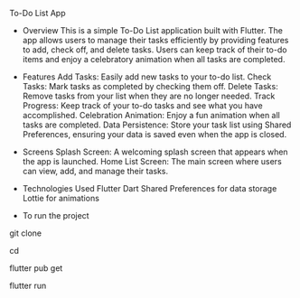 To-Do List App

* Overview
This is a simple To-Do List application built with Flutter. The app allows users to manage their tasks efficiently by providing features to add, check off, and delete tasks. Users can keep track of their to-do items and enjoy a celebratory animation when all tasks are completed.

* Features
Add Tasks: Easily add new tasks to your to-do list.
Check Tasks: Mark tasks as completed by checking them off.
Delete Tasks: Remove tasks from your list when they are no longer needed.
Track Progress: Keep track of your to-do tasks and see what you have accomplished.
Celebration Animation: Enjoy a fun animation when all tasks are completed.
Data Persistence: Store your task list using Shared Preferences, ensuring your data is saved even when the app is closed.

* Screens
Splash Screen: A welcoming splash screen that appears when the app is launched.
Home List Screen: The main screen where users can view, add, and manage their tasks.

* Technologies Used
Flutter
Dart
Shared Preferences for data storage
Lottie for animations


* To run the project

git clone <repository-url>

cd <project-directory>

flutter pub get

flutter run

